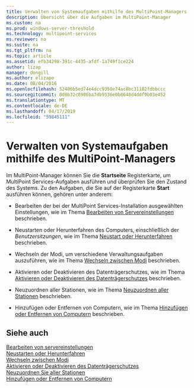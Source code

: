 ```yaml
---
title: Verwalten von Systemaufgaben mithilfe des MultiPoint-Managers
description: Übersicht über die Aufgaben im MultiPoint-Manager
ms.custom: na
ms.prod: windows-server-threshold
ms.technology: multipoint-services
ms.reviewer: na
ms.suite: na
ms.tgt_pltfrm: na
ms.topic: article
ms.assetid: efb34298-391c-4435-afdf-1a749f1ce224
author: lizap
manager: dongill
ms.author: elizapo
ms.date: 08/04/2016
ms.openlocfilehash: 52400b5ed74e4dcc9350e74ac8bc31182fdbbccc
ms.sourcegitcommit: 0d0b32c8986ba7db9536e0b8648d4ddf9b03e452
ms.translationtype: MT
ms.contentlocale: de-DE
ms.lasthandoff: 04/17/2019
ms.locfileid: "59845111"
---
```

# <a name="manage-system-tasks-using-multipoint-manager"></a>Verwalten von Systemaufgaben mithilfe des MultiPoint-Managers
Im MultiPoint-Manager können Sie die **Startseite** Registerkarte, um MultiPoint Services-Aufgaben ausführen und überprüfen Sie den Zustand des Systems. Zu den Aufgaben, die Sie auf der Registerkarte **Start** ausführen können, gehören unter anderem:  
  
-   Bearbeiten der bei der MultiPoint Services-Installation ausgewählten Einstellungen, wie im Thema [Bearbeiten von Servereinstellungen](Edit-Server-Settings.md) beschrieben.  
  
-   Neustarten oder Herunterfahren des Computers, einschließlich der *Benutzersitzungen*, wie im Thema [Neustart oder Herunterfahren](Restart-or-Shut-Down.md) beschrieben.  
  
-   Wechseln der Modi, um verschiedene Verwaltungsaufgaben auszuführen, wie im Thema [Wechseln zwischen Modi](Switch-Between-Modes.md) beschrieben.  
  
-   Aktivieren oder Deaktivieren des Datenträgerschutzes, wie im Thema [Aktivieren oder Deaktivieren des Datenträgerschutzes](Enable-or-Disable-Disk-Protection.md) beschrieben.  
  
-   Neuzuordnen aller Stationen, wie im Thema [Neuzuordnen aller Stationen](Remap-All-Stations.md) beschrieben.  
  
-   Hinzufügen oder Entfernen von Computern, wie im Thema [Hinzufügen oder Entfernen von Computern](Add-or-Remove-Computers.md) beschrieben.  

## <a name="see-also"></a>Siehe auch  
[Bearbeiten von servereinstellungen](Edit-Server-Settings.md)  
[Neustarten oder Herunterfahren](Restart-or-Shut-Down.md)  
[Wechseln zwischen Modi](Switch-Between-Modes.md)  
[Aktivieren oder Deaktivieren des Datenträgerschutzes](Enable-or-Disable-Disk-Protection.md)  
[Neuzuordnen Sie aller Stationen](Remap-All-Stations.md)  
[Hinzufügen oder Entfernen von Computern](Add-or-Remove-Computers.md)